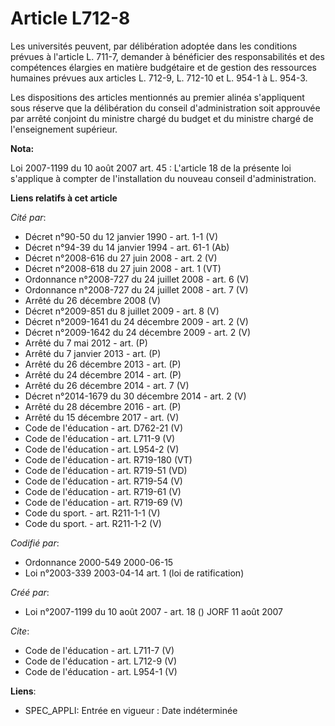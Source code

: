 # Article L712-8

Les universités peuvent, par délibération adoptée dans les conditions prévues à l'article L. 711-7, demander à bénéficier des
responsabilités et des compétences élargies en matière budgétaire et de gestion des ressources humaines prévues aux articles
L. 712-9, L. 712-10 et L. 954-1 à L. 954-3. 

Les dispositions des articles mentionnés au premier alinéa s'appliquent sous réserve que la délibération du conseil
d'administration soit approuvée par arrêté conjoint du ministre chargé du budget et du ministre chargé de l'enseignement
supérieur.

**Nota:**

Loi 2007-1199 du 10 août 2007 art. 45 : L'article 18 de la présente loi s'applique à compter de l'installation du nouveau
conseil d'administration.

**Liens relatifs à cet article**

_Cité par_:

  - Décret n°90-50 du 12 janvier 1990 - art. 1-1 (V)
  - Décret n°94-39 du 14 janvier 1994 - art. 61-1 (Ab)
  - Décret n°2008-616 du 27 juin 2008 - art. 2 (V)
  - Décret n°2008-618 du 27 juin 2008 - art. 1 (VT)
  - Ordonnance n°2008-727 du 24 juillet 2008 - art. 6 (V)
  - Ordonnance n°2008-727 du 24 juillet 2008 - art. 7 (V)
  - Arrêté du 26 décembre 2008 (V)
  - Décret n°2009-851 du 8 juillet 2009 - art. 8 (V)
  - Décret n°2009-1641 du 24 décembre 2009 - art. 2 (V)
  - Décret n°2009-1642 du 24 décembre 2009 - art. 2 (V)
  - Arrêté du 7 mai 2012 - art. (P)
  - Arrêté du 7 janvier 2013 - art. (P)
  - Arrêté du 26 décembre 2013 - art. (P)
  - Arrêté du 24 décembre 2014 - art. (P)
  - Arrêté du 26 décembre 2014 - art. 7 (V)
  - Décret n°2014-1679 du 30 décembre 2014 - art. 2 (V)
  - Arrêté du 28 décembre 2016 - art. (P)
  - Arrêté du 15 décembre 2017 - art. (V)
  - Code de l'éducation - art. D762-21 (V)
  - Code de l'éducation - art. L711-9 (V)
  - Code de l'éducation - art. L954-2 (V)
  - Code de l'éducation - art. R719-180 (VT)
  - Code de l'éducation - art. R719-51 (VD)
  - Code de l'éducation - art. R719-54 (V)
  - Code de l'éducation - art. R719-61 (V)
  - Code de l'éducation - art. R719-69 (V)
  - Code du sport. - art. R211-1-1 (V)
  - Code du sport. - art. R211-1-2 (V)

_Codifié par_:

  - Ordonnance 2000-549 2000-06-15
  - Loi n°2003-339 2003-04-14 art. 1 (loi de ratification)

_Créé par_:

  - Loi n°2007-1199 du 10 août 2007 - art. 18 () JORF 11 août 2007

_Cite_:

  - Code de l'éducation - art. L711-7 (V)
  - Code de l'éducation - art. L712-9 (V)
  - Code de l'éducation - art. L954-1 (V)

**Liens**:

  - SPEC_APPLI: Entrée en vigueur : Date indéterminée
